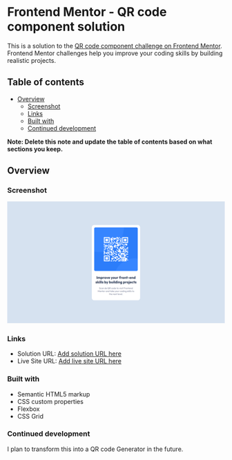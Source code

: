 # Frontend Mentor - QR code component solution

This is a solution to the [QR code component challenge on Frontend Mentor](https://www.frontendmentor.io/challenges/qr-code-component-iux_sIO_H). Frontend Mentor challenges help you improve your coding skills by building realistic projects.

## Table of contents

- [Overview](#overview)
  - [Screenshot](#screenshot)
  - [Links](#links)
  - [Built with](#built-with)
  - [Continued development](#continued-development)

**Note: Delete this note and update the table of contents based on what sections you keep.**

## Overview

### Screenshot

![](/images/screenshot.png)

### Links

- Solution URL: [Add solution URL here](https://www.frontendmentor.io/solutions/responsive-qr-code-component-s53J-40GY)
- Live Site URL: [Add live site URL here](https://mystifying-tesla-957e8b.netlify.app/)

### Built with

- Semantic HTML5 markup
- CSS custom properties
- Flexbox
- CSS Grid

### Continued development

I plan to transform this into a QR code Generator in the future.
